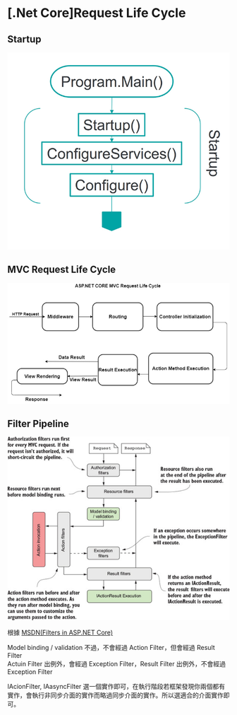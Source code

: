 # [.Net Core]Request Life Cycle

## Startup

![Startup](imgs/app_init.jpg)

## MVC Request Life Cycle

![MVC Request Life Cycle](imgs/mvc_request_life_cycle.png)

## Filter Pipeline

![Filter Pipeline](imgs/filter_pipeline.jpg)

根據 [MSDN(Filters in ASP.NET Core)](https://learn.microsoft.com/en-us/aspnet/core/mvc/controllers/filters?view=aspnetcore-8.0#exception-filters)

Model binding / validation 不過，不會經過 Action Filter，但會經過 Result Filter  
Actuin Filter 出例外，會經過 Exception Filter，Result Filter 出例外，不會經過 Exception Filter  

IAcionFilter, IAasyncFilter 選一個實作即可，在執行階段若框架發現你兩個都有實作，會執行非同步介面的實作而略過同步介面的實作。所以選適合的介面實作即可。  
